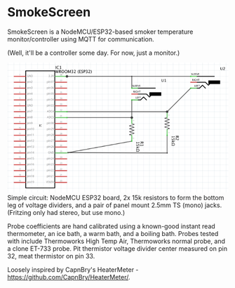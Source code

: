 # SmokeScreen
SmokeScreen is a NodeMCU/ESP32-based smoker temperature monitor/controller using MQTT for communication.

(Well, it'll be a controller some day.  For now, just a monitor.)

![SmokeScreen Schematic](/SmokeScreen%20Schematic.png)
Simple circuit: NodeMCU ESP32 board, 2x 15k resistors to form the bottom leg of voltage dividers, and a pair of panel mount 2.5mm TS (mono) jacks.  (Fritzing only had stereo, but use mono.) 

Probe coefficients are hand calibrated using a known-good instant read thermometer, an ice bath, a warm bath, and a boiling bath.  Probes tested with include Thermoworks High Temp Air, Thermoworks normal probe, and a clone ET-733 probe.  Pit thermistor voltage divider center measured on pin 32, meat thermistor on pin 33.

Loosely inspired by CapnBry's HeaterMeter - https://github.com/CapnBry/HeaterMeter/.
